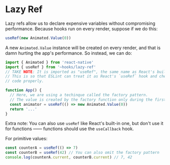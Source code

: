 # Lazy Ref

Lazy refs allow us to declare expensive variables without compromising performance.
Because hooks run on every render, suppose if we do this:

```js
useRef(new Animated.Value(0))
```

A new `Animated.Value` instance will be created on every render, and that is
damn hurting the app's performance. So instead, we can do:

```js
import { Animated } from 'react-native'
import { useRef } from '~hooks/lazy-ref'
// TAKE NOTE: It is imported as "useRef", the same name as React's built-in hook.
// This is so that ESLint can treat it as React's `useRef` hook and check our
// code properly.

function App() {
  // Here, we are using a techinque called the factory pattern.
  // The value is created by the factory function only during the first render.
  const animator = useRef(() => new Animated.Value(0))
  return '...'
}
```

Extra note: You can also use `useRef` like React's built-in one, but don't use
it for functions —— functions should use the `useCallback` hook.

For primitive values:

```js
const counterA = useRef(() => 7)
const counterB = useRef(42) // You can also omit the factory pattern
console.log(counterA.current, counterB.current) // 7, 42
```
